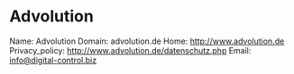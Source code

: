 
# Advolution

Name: Advolution
Domain: advolution.de
Home: http://www.advolution.de
Privacy_policy: http://www.advolution.de/datenschutz.php
Email: info@digital-control.biz
